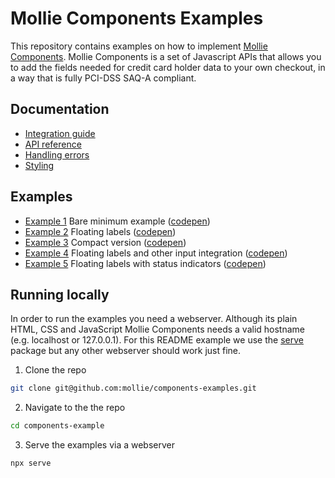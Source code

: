 # Mollie Components Examples

This repository contains examples on how to implement [Mollie Components](https://docs.mollie.com/guides/mollie-components/overview). Mollie Components is a set of Javascript APIs that allows you to add the fields needed for credit card holder data to your own checkout, in a way that is fully PCI-DSS SAQ-A compliant.

## Documentation

- [Integration guide](https://docs.mollie.com/guides/mollie-components/overview)
- [API reference](https://docs.mollie.com/guides/mollie-components/reference)
- [Handling errors](https://docs.mollie.com/guides/mollie-components/handling-errors)
- [Styling](https://docs.mollie.com/guides/mollie-components/styling)

## Examples

- [Example 1](./example-1/) Bare minimum example ([codepen](example-1))
- [Example 2](./example-2/) Floating labels ([codepen](example-2))
- [Example 3](./example-3/) Compact version ([codepen](example-3))
- [Example 4](./example-4/) Floating labels and other input integration ([codepen](example-4))
- [Example 5](./example-5/) Floating labels with status indicators ([codepen](example-3))

## Running locally

In order to run the examples you need a webserver. Although its plain HTML, CSS and JavaScript Mollie Components needs a valid hostname (e.g. localhost or 127.0.0.1). For this README example we use the [serve](https://www.npmjs.com/package/serve) package but any other webserver should work just fine.

1. Clone the repo

```bash
git clone git@github.com:mollie/components-examples.git
```

2. Navigate to the the repo

```bash
cd components-example
```

3. Serve the examples via a webserver

```bash
npx serve
```
